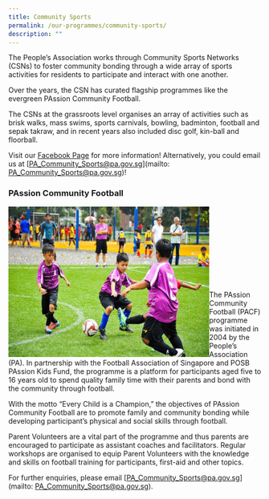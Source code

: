 ```yaml
---
title: Community Sports
permalink: /our-programmes/community-sports/
description: ""
---
```

The People’s Association works through Community Sports Networks (CSNs) to foster community bonding through a wide array of sports activities for residents to participate and interact with one another.

Over the years, the CSN has curated flagship programmes like the evergreen PAssion Community Football.

The CSNs at the grassroots level organises an array of activities such as brisk walks, mass swims, sports carnivals, bowling, badminton, football and sepak takraw, and in recent years also included disc golf, kin-ball and floorball.

Visit our [Facebook Page](https://www.facebook.com/PACommunitySportsNetwork) for more information! Alternatively, you could email us at [PA_Community_Sports@pa.gov.sg](mailto: PA_Community_Sports@pa.gov.sg)!

 
### PAssion Community Football

<img style="height:300px;width:400px" align="left" src="/images/Programmes/Community%20sports/commsports-passionfootball.jpg"><br><br><br><br><br><br><br><br><br>

The PAssion Community Football (PACF) programme was initiated in 2004 by the People’s Association (PA).  In partnership with the Football Association of Singapore and POSB PAssion Kids Fund, the programme is a platform for participants aged five to 16 years old to spend quality family time with their parents and bond with the community through football.

With the motto “Every Child is a Champion,” the objectives of PAssion Community Football are to promote family and community bonding while developing participant’s physical and social skills through football.

Parent Volunteers are a vital part of the programme and thus parents are encouraged to participate as assistant coaches and facilitators.  Regular workshops are organised to equip Parent Volunteers with the knowledge and skills on football training for participants, first-aid and other topics.

For further enquiries, please email [PA_Community_Sports@pa.gov.sg](mailto: PA_Community_Sports@pa.gov.sg).